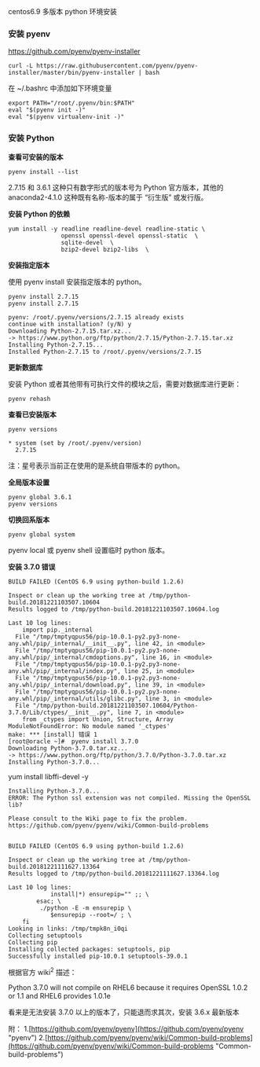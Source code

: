 

centos6.9 多版本 python 环境安装 

### 安装 pyenv ###

https://github.com/pyenv/pyenv-installer

```shell
curl -L https://raw.githubusercontent.com/pyenv/pyenv-installer/master/bin/pyenv-installer | bash
```

在 ~/.bashrc 中添加如下环境变量

``` 
export PATH="/root/.pyenv/bin:$PATH"    
eval "$(pyenv init -)"    
eval "$(pyenv virtualenv-init -)"    
```

### 安装 Python ### 

**查看可安装的版本**

```shell
pyenv install --list
```

 2.7.15 和 3.6.1 这种只有数字形式的版本号为 Python 官方版本，其他的 anaconda2-4.1.0 这种既有名称-版本的属于 “衍生版” 或发行版。

 
**安装 Python 的依赖**  

```shell
yum install -y readline readline-devel readline-static \ 
               openssl openssl-devel openssl-static  \
               sqlite-devel  \
               bzip2-devel bzip2-libs  \
``` 

 

**安装指定版本**

使用 pyenv install 安装指定版本的 python。

```shell
pyenv install 2.7.15
pyenv install 2.7.15

pyenv: /root/.pyenv/versions/2.7.15 already exists
continue with installation? (y/N) y
Downloading Python-2.7.15.tar.xz...
-> https://www.python.org/ftp/python/2.7.15/Python-2.7.15.tar.xz
Installing Python-2.7.15...
Installed Python-2.7.15 to /root/.pyenv/versions/2.7.15

```
 
**更新数据库**

安装 Python 或者其他带有可执行文件的模块之后，需要对数据库进行更新：

```shell
pyenv rehash
``` 

**查看已安装版本**
```
pyenv versions

* system (set by /root/.pyenv/version)  
  2.7.15  
```
注：星号表示当前正在使用的是系统自带版本的 python。


**全局版本设置**

```shell
pyenv global 3.6.1
pyenv versions
```

**切换回系版本**
```
pyenv global system
```

pyenv local 或 pyenv shell 设置临时 python 版本。

**安装 3.7.0 错误**

```
BUILD FAILED (CentOS 6.9 using python-build 1.2.6)

Inspect or clean up the working tree at /tmp/python-build.20181221103507.10604
Results logged to /tmp/python-build.20181221103507.10604.log

Last 10 log lines:
    import pip._internal
  File "/tmp/tmptyqpus56/pip-10.0.1-py2.py3-none-any.whl/pip/_internal/__init__.py", line 42, in <module>
  File "/tmp/tmptyqpus56/pip-10.0.1-py2.py3-none-any.whl/pip/_internal/cmdoptions.py", line 16, in <module>
  File "/tmp/tmptyqpus56/pip-10.0.1-py2.py3-none-any.whl/pip/_internal/index.py", line 25, in <module>
  File "/tmp/tmptyqpus56/pip-10.0.1-py2.py3-none-any.whl/pip/_internal/download.py", line 39, in <module>
  File "/tmp/tmptyqpus56/pip-10.0.1-py2.py3-none-any.whl/pip/_internal/utils/glibc.py", line 3, in <module>
  File "/tmp/python-build.20181221103507.10604/Python-3.7.0/Lib/ctypes/__init__.py", line 7, in <module>
    from _ctypes import Union, Structure, Array
ModuleNotFoundError: No module named '_ctypes'
make: *** [install] 错误 1
[root@oracle ~]#  pyenv install 3.7.0
Downloading Python-3.7.0.tar.xz...
-> https://www.python.org/ftp/python/3.7.0/Python-3.7.0.tar.xz
Installing Python-3.7.0...
```

yum install libffi-devel -y


```  
Installing Python-3.7.0...
ERROR: The Python ssl extension was not compiled. Missing the OpenSSL lib?

Please consult to the Wiki page to fix the problem.
https://github.com/pyenv/pyenv/wiki/Common-build-problems


BUILD FAILED (CentOS 6.9 using python-build 1.2.6)

Inspect or clean up the working tree at /tmp/python-build.20181221111627.13364
Results logged to /tmp/python-build.20181221111627.13364.log

Last 10 log lines:
			install|*) ensurepip="" ;; \
		esac; \
		 ./python -E -m ensurepip \
			$ensurepip --root=/ ; \
	fi
Looking in links: /tmp/tmpk8n_i0qi
Collecting setuptools
Collecting pip
Installing collected packages: setuptools, pip
Successfully installed pip-10.0.1 setuptools-39.0.1
```

根据官方 wiki<sup>2</sup> 描述：

Python 3.7.0 will not compile on RHEL6 because it requires OpenSSL 1.0.2 or 1.1 and RHEL6 provides 1.0.1e

看来是无法安装 3.7.0 以上的版本了，只能退而求其次，安装 3.6.x 最新版本

附：
1.[https://github.com/pyenv/pyenv](https://github.com/pyenv/pyenv "pyenv")
2.[https://github.com/pyenv/pyenv/wiki/Common-build-problems](https://github.com/pyenv/pyenv/wiki/Common-build-problems "Common-build-problems")
